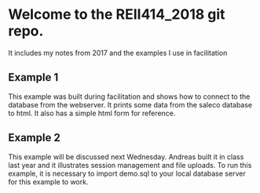 # Welcome to the REII414_2018 git repo. 

It includes my notes from 2017 and the examples I use in facilitation

## Example 1
This example was built during facilitation and shows how to connect to the database from the webserver. It prints some data from the saleco database to html. It also has a simple html form for reference.

## Example 2
This example will be discussed next Wednesday. Andreas built it in class last year and it illustrates session management and file uploads. To run this example, it is necessary to import demo.sql to your local database server for this example to work. 
